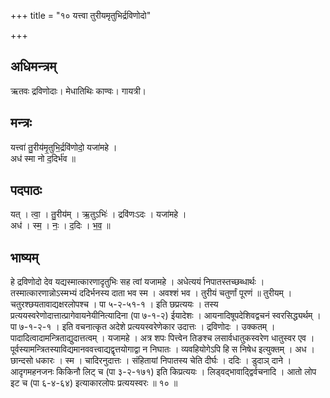 +++
title = "१० यत्त्वा तुरीयमृतुभिर्द्रविणोदो"

+++
## अधिमन्त्रम्
ऋतवः द्रविणोदाः। मेधातिथिः काण्वः। गायत्री।

## मन्त्रः
यत्त्वा॑ तु॒रीय॑मृ॒तुभि॒र्द्रवि॑णोदो॒ यजा॑महे ।  
अध॑ स्मा नो द॒दिर्भ॑व ॥

## पदपाठः
यत् । त्वा॒ । तु॒रीय॑म् । ऋ॒तुऽभिः॑ । द्रवि॑णःऽदः । यजा॑महे ।  
अध॑ । स्म॒ । नः॒ । द॒दिः । भ॒व॒ ॥

## भाष्यम्
हे द्रविणोदो देव यद्यस्मात्कारणादृतुभिः सह त्वां यजामहे । अधेत्ययं निपातस्तच्छब्धार्थः । तस्मात्कारणान्नोऽस्मभ्यं ददिर्भनस्य दाता भव स्म । अवश्शं भव । तुरीयं चतुर्णां पूरणं ॥ तुरीयम् । चतुरश्छयतावाद्यक्षरलोपश्च । पा ५-२-५१-१ । इति छप्रत्ययः । तस्य प्रत्ययस्वरेणोदात्तात्प्रागेवायनेयीनित्यादिना (पा ७-१-२) ईयादेशः । आयनादिषूपदेशिवद्वचनं स्वरसिद्ध्यर्थम् । पा ७-१-२-१ । इति वचनात्कृत अदेशे प्रत्ययस्वरेणेकार उदात्तः । द्रविणोदः । उक्कतम् । पादादित्वादामन्त्रिताद्युदात्तत्वम् । यजामहे । अत्र शपः पित्त्वेन तिङश्च लसार्वधातुकस्वरेण धातुस्वर एव । पूर्वस्यामन्त्रितस्याविद्यमानववत्त्वाद्यद्वृत्तयोगाद्वा न निघातः । व्यवहियोगेऽपि हि स निषेध इत्युक्तम् । अध । छान्दसो धकारः । स्म । चादिरनुदात्तः । संहितायां निपातस्य चेति दीर्घः । ददिः । डुदाञ् दाने । आदृगमहनजनः किकिनौ लिट् च (पा ३-२-१७१) इति किप्रत्ययः । लिड्वद्भावाद्द्विर्वचनादि । आतो लोप इट च (पा ६-४-६४) इत्याकारलोपः प्रत्ययस्वरः ॥ १० ॥
